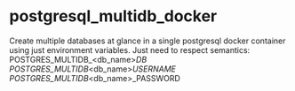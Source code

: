 # postgresql_multidb_docker
Create multiple databases at glance in a single postgresql docker container using just environment variables. Just need to respect semantics:
POSTGRES_MULTIDB_<db_name>_DB
POSTGRES_MULTIDB_<db_name>_USERNAME
POSTGRES_MULTIDB_<db_name>_PASSWORD
